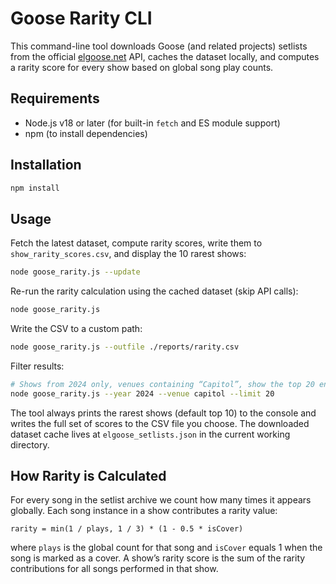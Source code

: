 # Goose Rarity CLI

This command-line tool downloads Goose (and related projects) setlists from the official [elgoose.net](https://elgoose.net) API, caches the dataset locally, and computes a rarity score for every show based on global song play counts.

## Requirements

- Node.js v18 or later (for built-in `fetch` and ES module support)
- npm (to install dependencies)

## Installation

```bash
npm install
```

## Usage

Fetch the latest dataset, compute rarity scores, write them to `show_rarity_scores.csv`, and display the 10 rarest shows:

```bash
node goose_rarity.js --update
```

Re-run the rarity calculation using the cached dataset (skip API calls):

```bash
node goose_rarity.js
```

Write the CSV to a custom path:

```bash
node goose_rarity.js --outfile ./reports/rarity.csv
```

Filter results:

```bash
# Shows from 2024 only, venues containing “Capitol”, show the top 20 entries
node goose_rarity.js --year 2024 --venue capitol --limit 20
```

The tool always prints the rarest shows (default top 10) to the console and writes the full set of scores to the CSV file you choose. The downloaded dataset cache lives at `elgoose_setlists.json` in the current working directory.

## How Rarity is Calculated

For every song in the setlist archive we count how many times it appears globally. Each song instance in a show contributes a rarity value:

```
rarity = min(1 / plays, 1 / 3) * (1 - 0.5 * isCover)
```

where `plays` is the global count for that song and `isCover` equals 1 when the song is marked as a cover. A show’s rarity score is the sum of the rarity contributions for all songs performed in that show.
